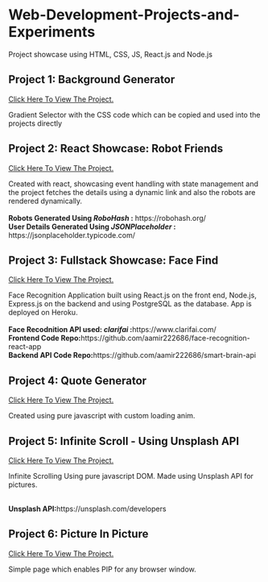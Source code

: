# Web-Development-Projects-and-Experiments
Project showcase using HTML, CSS, JS, React.js and Node.js

<h2> Project 1: Background Generator </h2>
<a href='https://aamir222686.github.io/Web-Development-Projects-and-Experiments/background-generator-pure-DOM/' target="_blank"> Click Here To View The Project.</a>
<p> Gradient Selector with the CSS code which can be copied and used into the projects directly </p>

<h2> Project 2: React Showcase: Robot Friends </h2>
<a href='https://aamir222686.github.io/Web-Development-Projects-and-Experiments/robofriends-react-app/' target="_blank"> Click Here To View The Project.</a>
<p> Created with react, showcasing event handling with state management and the project fetches the details using a dynamic link and also the robots are rendered dynamically. <br><br>
  <b>Robots Generated Using <i>RoboHash</i> :</b> https://robohash.org/ <br> <b>User Details Generated Using <i>JSONPlaceholder</i> :</b> https://jsonplaceholder.typicode.com/ </p>
  
  <h2> Project 3: Fullstack Showcase: Face Find </h2>
<a href='https://face-find-react-app.herokuapp.com/' target="_blank"> Click Here To View The Project.</a>
<p> Face Recognition Application built using React.js on the front end, Node.js, Express.js on the backend and using PostgreSQL as the database. App is deployed on Heroku.<br><br>
  <b>Face Recodnition API used: <i>clarifai</i> :</b>https://www.clarifai.com/ <br>
  <b>Frontend Code Repo:</b>https://github.com/aamir222686/face-recognition-react-app<br>
  <b>Backend API Code Repo:</b>https://github.com/aamir222686/smart-brain-api
</p>


<h2> Project 4: Quote Generator </h2>
<a href='https://aamir222686.github.io/Web-Development-Projects-and-Experiments/quote-generator/' target="_blank"> Click Here To View The Project.</a>
<p> Created using pure javascript with custom loading anim.</p>

<h2> Project 5: Infinite Scroll - Using Unsplash API </h2>
<a href='https://aamir222686.github.io/Web-Development-Projects-and-Experiments/infinite-scroll-unsplash-api/' target="_blank"> Click Here To View The Project.</a>
<p> Infinite Scrolling Using pure javascript DOM. Made using Unsplash API for pictures. </p><br>
<b>Unsplash API:</b>https://unsplash.com/developers

<h2> Project 6: Picture In Picture</h2>
<a href='https://aamir222686.github.io/Web-Development-Projects-and-Experiments/picture-in-picture/' target="_blank"> Click Here To View The Project.</a>
<p> Simple page which enables PIP for any browser window. </p><br><br>
